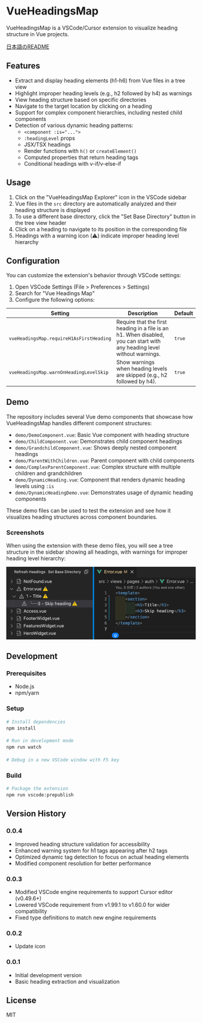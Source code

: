 # VueHeadingsMap

VueHeadingsMap is a VSCode/Cursor extension to visualize heading structure in Vue projects.

[日本語のREADME](README.ja.md)

## Features

- Extract and display heading elements (h1-h6) from Vue files in a tree view
- Highlight improper heading levels (e.g., h2 followed by h4) as warnings
- View heading structure based on specific directories
- Navigate to the target location by clicking on a heading
- Support for complex component hierarchies, including nested child components
- Detection of various dynamic heading patterns:
  - `<component :is="...">`
  - `:headingLevel` props
  - JSX/TSX headings
  - Render functions with `h()` or `createElement()`
  - Computed properties that return heading tags
  - Conditional headings with v-if/v-else-if

## Usage

1. Click on the "VueHeadingsMap Explorer" icon in the VSCode sidebar
2. Vue files in the `src` directory are automatically analyzed and their heading structure is displayed
3. To use a different base directory, click the "Set Base Directory" button in the tree view header
4. Click on a heading to navigate to its position in the corresponding file
5. Headings with a warning icon (⚠️) indicate improper heading level hierarchy

## Configuration

You can customize the extension's behavior through VSCode settings:

1. Open VSCode Settings (File > Preferences > Settings)
2. Search for "Vue Headings Map"
3. Configure the following options:

| Setting | Description | Default |
|---------|-------------|---------|
| `vueHeadingsMap.requireH1AsFirstHeading` | Require that the first heading in a file is an h1. When disabled, you can start with any heading level without warnings. | `true` |
| `vueHeadingsMap.warnOnHeadingLevelSkip` | Show warnings when heading levels are skipped (e.g., h2 followed by h4). | `true` |

## Demo

The repository includes several Vue demo components that showcase how VueHeadingsMap handles different component structures:

- `demo/DemoComponent.vue`: Basic Vue component with heading structure
- `demo/ChildComponent.vue`: Demonstrates child component headings
- `demo/GrandchildComponent.vue`: Shows deeply nested component headings
- `demo/ParentWithChildren.vue`: Parent component with child components
- `demo/ComplexParentComponent.vue`: Complex structure with multiple children and grandchildren
- `demo/DynamicHeading.vue`: Component that renders dynamic heading levels using `:is`
- `demo/DynamicHeadingDemo.vue`: Demonstrates usage of dynamic heading components

These demo files can be used to test the extension and see how it visualizes heading structures across component boundaries.

### Screenshots

When using the extension with these demo files, you will see a tree structure in the sidebar showing all headings, with warnings for improper heading level hierarchy:

![VueHeadingsMap Demo](https://github.com/kami8ma8810/vue-headings-map/raw/main/demo/screenshots/demo-screenshot.png)

## Development

### Prerequisites

- Node.js
- npm/yarn

### Setup

```bash
# Install dependencies
npm install

# Run in development mode
npm run watch

# Debug in a new VSCode window with F5 key
```

### Build

```bash
# Package the extension
npm run vscode:prepublish
```

## Version History

### 0.0.4
- Improved heading structure validation for accessibility
- Enhanced warning system for h1 tags appearing after h2 tags
- Optimized dynamic tag detection to focus on actual heading elements
- Modified component resolution for better performance

### 0.0.3
- Modified VSCode engine requirements to support Cursor editor (v0.49.6+)
- Lowered VSCode requirement from v1.99.1 to v1.60.0 for wider compatibility
- Fixed type definitions to match new engine requirements

### 0.0.2
- Update icon

### 0.0.1
- Initial development version
- Basic heading extraction and visualization

## License

MIT
